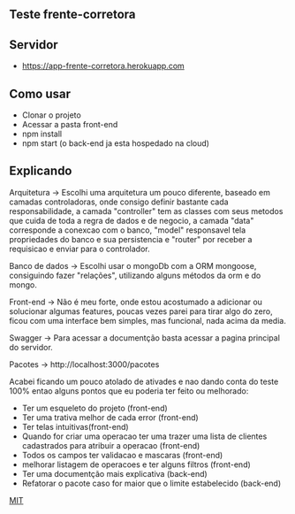 ## Teste frente-corretora

## Servidor

* https://app-frente-corretora.herokuapp.com

## Como usar

* Clonar o projeto
* Acessar a pasta front-end
* npm install
* npm start (o back-end ja esta hospedado na cloud)

## Explicando

Arquitetura -> Escolhi uma arquitetura um pouco diferente, baseado em camadas controladoras, onde consigo definir bastante cada responsabilidade, a camada "controller" tem as classes com seus metodos que cuida de toda a regra de dados e de negocio, a camada "data" corresponde a conexcao com o banco, "model" responsavel tela propriedades do banco e sua persistencia e "router" por receber a requisicao e enviar para o controlador.

Banco de dados -> Escolhi usar o mongoDb com a ORM mongoose, consiguindo fazer "relações", utilizando alguns métodos da orm e do mongo.

Front-end -> Não é meu forte, onde estou acostumado a adicionar ou solucionar algumas features, poucas vezes parei para tirar algo do zero, ficou com uma interface bem simples, mas funcional, nada acima da media.

Swagger -> Para acessar a documentção basta acessar a pagina principal do servidor.

Pacotes -> http://localhost:3000/pacotes

Acabei ficando um pouco atolado de ativades e nao dando conta do teste 100% entao alguns pontos que eu poderia ter feito ou melhorado:

* Ter um esqueleto do projeto (front-end)
* Ter uma trativa melhor de cada error (front-end)
* Ter telas intuitivas(front-end)
* Quando for criar uma operacao ter uma trazer uma lista de clientes cadastrados para atribuir a operacao (front-end)
* Todos os campos ter validacao e mascaras (front-end)
* melhorar listagem de operacoes e ter alguns filtros (front-end)
* Ter uma documentção mais explicativa (back-end)
* Refatorar o pacote caso for maior que o limite estabelecido (back-end)

[MIT](https://choosealicense.com/licenses/mit/)
